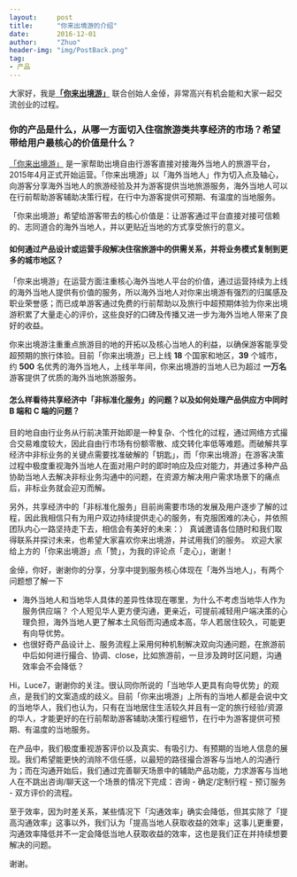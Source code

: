 ```yaml
---
layout:     post
title:      "你来出境游的介绍"
date:       2016-12-01
author:     "Zhuo"
header-img: "img/PostBack.png"
tag:
- 产品
---
```


大家好，我是[**「你来出境游」**](http://www.nilai.com/) 联合创始人金倬，非常高兴有机会能和大家一起交流创业的过程。

### 你的产品是什么，从哪一方面切入住宿旅游类共享经济的市场？希望带给用户最核心的价值是什么？
[「你来出境游」](http://www.nilai.com/) 是一家帮助出境自由行游客直接对接海外当地人的旅游平台，2015年4月正式开始运营。「你来出境游」以「海外当地人」作为切入点及轴心，向游客分享海外当地人的旅游经验及并为游客提供当地旅游服务，海外当地人可以在行前帮助游客辅助决策行程，在行中为游客提供可预期、有温度的当地服务。 

「你来出境游」希望给游客带去的核心价值是：让游客通过平台直接对接可信赖的、志同道合的海外当地人，并以更贴近当地的方式享受旅行的意义。

#### 如何通过产品设计或运营手段解决住宿旅游中的供需关系，并将业务模式复制到更多的城市地区？
「你来出境游」在运营方面注重核心海外当地人平台的价值，通过运营持续为上线的海外当地人提供有价值的服务，所以海外当地人对你来出境游有强烈的归属感及职业荣誉感；而已成单游客通过免费的行前帮助以及旅行中超预期体验为你来出境游积累了大量走心的评价，这些良好的口碑及传播又进一步为海外当地人带来了良好的收益。 

你来出境游注重重点旅游目的地的开拓以及核心当地人的利益，以确保游客能享受超预期的旅行体验。目前「你来出境游」已上线 **18** 个国家和地区，**39** 个城市，约 **500** 名优秀的海外当地人，上线半年间，你来出境游的当地人已为超过 **一万名** 游客提供了优质的海外当地旅游服务。

#### 怎么样看待共享经济中「非标准化服务」的问题？以及如何处理产品供应方中同时 B 端和 C 端的问题？
目的地自由行业务从行前决策开始即是一种复杂、个性化的过程，通过网络方式撮合交易难度较大，因此自由行市场有份额零散、成交转化率低等难题。而破解共享经济中非标业务的关键点需要找准破解的「钥匙」，而「你来出境游」在游客决策过程中极度重视海外当地人在面对用户时的即时响应及应对能力，并通过多种产品协助当地人去解决非标业务沟通中的问题，在资源方解决用户需求场景下的痛点后，非标业务就会迎刃而解。 

另外，共享经济中的「非标准化服务」目前尚需要市场的发展及用户逐步了解的过程，因此我相信只有为用户双边持续提供走心的服务，有克服困难的决心，并依照团队内心一路坚持走下去，相信会有美好的未来：） 真诚邀请各位随时和我们取得联系并探讨未来，也希望大家喜欢你来出境游，并试用我们的服务。 欢迎大家给上方的「你来出境游」点「赞」，为我的评论点「走心」，谢谢！


金倬，你好，谢谢你的分享，分享中提到服务核心体现在「海外当地人」，有两个问题想了解一下

- 海外当地人和当地华人具体的差异性体现在哪里，为什么不考虑当地华人作为服务供应端？ 个人短见华人更方便沟通，更亲近，可提前减轻用户端决策的心理负担，海外当地人更了解本土风俗而沟通成本高，华人若居住较久，可能更有向导优势。
- 也很好奇产品设计上、服务流程上采用何种机制解决双向沟通问题，在旅游前中后如何进行撮合、协调、close，比如旅游前，一旦涉及跨时区问题，沟通效率会不会降低？

Hi，Luce7，谢谢你的关注。很认同你所说的「当地华人更具有向导优势」的观点，是我们的文案造成的歧义。目前「你来出境游」上所有的当地人都是会说中文的当地华人，我们也认为，只有在当地居住生活较久并且有一定的旅行经验/资源的华人，才能更好的在行前帮助游客辅助决策行程细节，在行中为游客提供可预期、有温度的当地服务。

在产品中，我们极度重视游客评价以及真实、有吸引力、有预期的当地人信息的展现。我们希望能更快的消除不信任感，以最短的路径撮合游客与当地人的沟通行为；而在沟通开始后，我们通过完善聊天场景中的辅助产品功能，力求游客与当地人在不跳出咨询/聊天这一个场景的情况下完成：咨询 - 确定/定制行程 - 预订服务 - 双方评价的流程。

至于效率，因为时差关系，某些情况下「沟通效率」确实会降低，但其实除了「提高沟通效率」这事以外，我们认为「提高当地人获取收益的效率」这事儿更重要，沟通效率降低并不一定会降低当地人获取收益的效率，这也是我们正在并持续想要解决的问题。

谢谢。